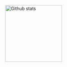 <a href="https://github.com/ShevRuslan">
  <img height="180em" src="https://github-readme-stats.vercel.app/api?username=shevruslan&show_icons=true&count_private=true" alt="Github stats" />
</a>
